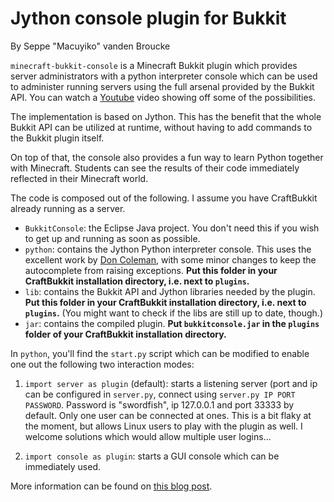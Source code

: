 # Jython console plugin for Bukkit

By Seppe "Macuyiko" vanden Broucke

`minecraft-bukkit-console` is a Minecraft Bukkit plugin which provides server administrators with a python interpreter console which can be used to administer running servers using the full arsenal provided by the Bukkit API. You can watch a [Youtube](http://www.youtube.com/watch?v=rI3PfgCSI7Y) video showing off some of the possibilities.

The implementation is based on Jython. This has the benefit that the whole Bukkit API can be utilized at runtime, without having to add commands to the Bukkit plugin itself.

On top of that, the console also provides a fun way to learn Python together with Minecraft. Students can see the results of their code immediately reflected in their Minecraft world.

The code is composed out of the following. I assume you have CraftBukkit already running as a server.

* `BukkitConsole`: the Eclipse Java project. You don't need this if you wish to get up and running as soon as possible.
* `python`: contains the Jython Python interpreter console. This uses the excellent work by [Don Coleman](http://don.freeshell.org/jython/), with some minor changes to keep the autocomplete from raising exceptions. **Put this folder in your CraftBukkit installation directory, i.e. next to `plugins`.**
* `lib`: contains the Bukkit API and Jython libraries needed by the plugin. **Put this folder in your CraftBukkit installation directory, i.e. next to `plugins`.** (You might want to check if the libs are still up to date, though.)
* `jar`: contains the compiled plugin. **Put `bukkitconsole.jar` in the `plugins` folder of your CraftBukkit installation directory.**

In `python`, you'll find the `start.py` script which can be modified to enable one out the following two interaction modes:

1. `import server as plugin` (default): starts a listening server (port and ip can be configured in `server.py`, connect using `server.py IP PORT PASSWORD`. Password is "swordfish", ip 127.0.0.1 and port 33333 by default. Only one user can be connected at ones. This is a bit flaky at the moment, but allows Linux users to play with the plugin as well. I welcome solutions which would allow multiple user logins...

2. `import console as plugin`: starts a GUI console which can be immediately used.

More information can be found on [this blog post](http://blog.macuyiko.com/post/2013/a-bukkit-jython-console-plugin-for-minecraft.html).
